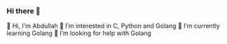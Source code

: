 ### Hi there 👋

👋 Hi, I'm Abdullah
👀 I’m interested in C, Python and Golang
🌱 I’m currently learning Golang
🤔 I’m looking for help with Golang

<!--
**aabdullahgungor/aabdullahgungor** is a ✨ _special_ ✨ repository because its `README.md` (this file) appears on your GitHub profile.

- 🔭 I’m currently working on ...
- 👯 I’m looking to collaborate on ...
- 💬 Ask me about ...
- 😄 Pronouns: ...
- ⚡ Fun fact: ...
- 📫 How to reach me: 
-->
